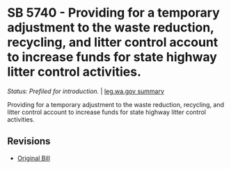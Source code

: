 # SB 5740 - Providing for a temporary adjustment to the waste reduction, recycling, and litter control account to increase funds for state highway litter control activities.
*Status: Prefiled for introduction.* | [leg.wa.gov summary](https://app.leg.wa.gov/billsummary?BillNumber=5740&Year=2021)

Providing for a temporary adjustment to the waste reduction, recycling, and litter control account to increase funds for state highway litter control activities.

## Revisions
* [Original Bill](1/)